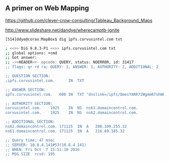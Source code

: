 

A primer on Web Mapping
-----------------------

https://github.com/clever-crow-consulting/Tableau_Background_Maps

http://www.slideshare.net/dandye/wherecamptb-ignite

```bash
[514]ddye@corax:MapBox$ dig ipfs.corvusintel.com txt

; <<>> DiG 9.8.3-P1 <<>> ipfs.corvusintel.com txt
;; global options: +cmd
;; Got answer:
;; ->>HEADER<<- opcode: QUERY, status: NOERROR, id: 31417
;; flags: qr rd ra; QUERY: 1, ANSWER: 1, AUTHORITY: 2, ADDITIONAL: 2

;; QUESTION SECTION:
;ipfs.corvusintel.com.		IN	TXT

;; ANSWER SECTION:
ipfs.corvusintel.com.	600	IN	TXT	"dnslink=/ipfs/QmesYARR72Wgmm6TuhW8itcY82jeDr39NyWowteoreTgkb"

;; AUTHORITY SECTION:
corvusintel.com.	1925	IN	NS	ns61.domaincontrol.com.
corvusintel.com.	1925	IN	NS	ns62.domaincontrol.com.

;; ADDITIONAL SECTION:
ns62.domaincontrol.com.	171125	IN	A	208.109.255.32
ns61.domaincontrol.com.	171125	IN	A	216.69.185.32

;; Query time: 47 msec
;; SERVER: 10.8.4.141#53(10.8.4.141)
;; WHEN: Fri Oct  7 15:51:10 2016
;; MSG SIZE  rcvd: 195
```
